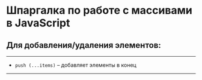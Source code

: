 # Шпаргалка по работе с массивами в JavaScript


## Для добавления/удаления элементов: 

***
* ```push (...items)``` – добавляет элементы в конец

[Ссылка на MDN]:https://developer.mozilla.org/ru/docs/Web/JavaScript/Reference/Global_Objects/Array/push

***
